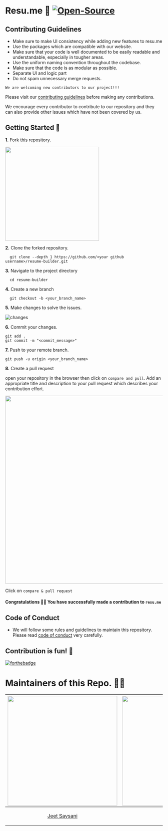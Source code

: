 # Resu.me 📑 <a href="https://github.com/vivek201102/resume-builder/"><img src="https://badges.frapsoft.com/os/v2/open-source.svg" alt="Open-Source"/></a>


## Contributing Guidelines

- Make sure to make UI consistency while adding new features to resu.me
- Use the packages which are compatible with our website.
- Make sure that your code is well documented to be easily readable and understandable, especially in tougher areas.
- Use the uniform naming convention throughout the codebase.
- Make sure that the code is as modular as possible.
- Separate UI and logic part
- Do not spam unnecessary merge requests.

  
`We are welcoming new contributors to our project!!!`

Please visit our [contributing guidelines](./.github/contributing.md) before making any contributions.
  
We encourage every contributor to contribute to our repository and they can also provide other issues which have not been covered by us.


## Getting Started 🚀
  
  **1.** Fork [this](https://github.com/vivek201102/resume-builder) repository.

  <img src="https://user-images.githubusercontent.com/41269164/70219309-9a3eca80-176a-11ea-8a4d-1bd701d07314.png" width=300>

  **2.**  Clone the forked repository.

      git clone --depth 1 https://github.com/<your github username>/resume-builder.git

  **3.** Navigate to the project directory

      cd resume-builder

  **4.** Create a new branch

      git checkout -b <your_branch_name>

  **5.** Make changes to solve the issues.

  ![changes](https://media.giphy.com/media/QNFhOolVeCzPQ2Mx85/200w_d.gif)

  **6.** Commit your changes.

    git add .
    git commit -m "<commit_message>"

  **7.** Push to your remote branch.

    git push -u origin <your_branch_name>

  **8.** Create a pull request

  open your repository in the browser then click on `compare and pull`. Add an appropriate title and description to your pull request which describes your contribution effort.
  
  <img src="https://user-images.githubusercontent.com/41269164/70219707-47194780-176b-11ea-96c2-d0c401ddb1e0.png" width=600>

  Click on `compare & pull request`
  
####  Congratulations 🎉🎉 You have successfully made a contribution to `resu.me`


## Code of Conduct
  - We will follow some rules and guidelines to maintain this repository. Please read [code of conduct](./code_of_conduct.md) very carefully.

## Contribution is fun! 🧡

[![forthebadge](https://forthebadge.com/images/badges/built-with-love.svg)](https://forthebadge.com)

<h1 align= "left"><b>Maintainers of this Repo. 👨‍🔧</b></h1>

|<img src="https://avatars.githubusercontent.com/u/87079541?s=400&u=a6afeb3d4e394068e40ae408b9031c97bcb65c56&v=4" height="350px" width="350px">|<img src="https://user-images.githubusercontent.com/87079541/194384114-05772bbb-c2d3-4c49-af76-b70b5ace4aef.jpg" height="350px" width="350px">|<img src="https://user-images.githubusercontent.com/87079541/194385176-1513c258-693f-43ca-b29d-2664537fab1f.jpg" height="350px" width="350px">|
|----------------------------|--------|----------------------------|
|<p align="center">[Jeet Savsani](https://github.com/jeetsavsani1173)</p>|<p align="center">[Vivek Patel](https://github.com/vivek201102)</p>|<p align="center">[Hitarth Patel](https://github.com/patelhitarth08)</p>|
